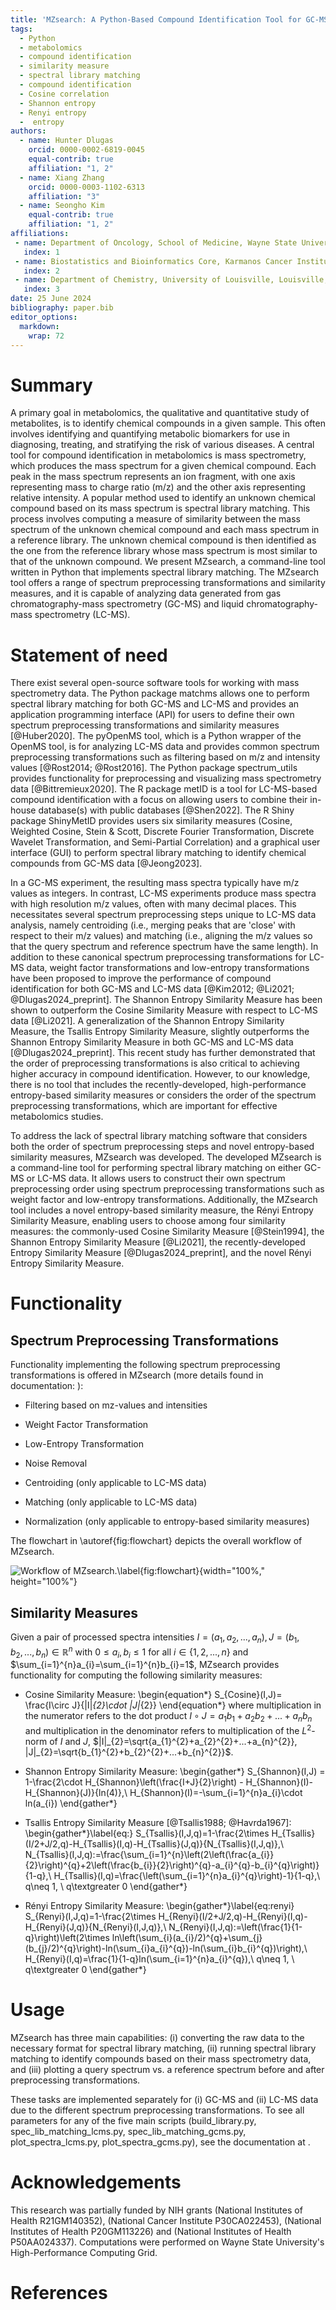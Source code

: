 ```yaml
---
title: 'MZsearch: A Python-Based Compound Identification Tool for GC-MS and LC-MS-Based Metabolomics'
tags:
  - Python
  - metabolomics
  - compound identification
  - similarity measure
  - spectral library matching
  - compound identification
  - Cosine correlation
  - Shannon entropy
  - Renyi entropy
  -  entropy
authors:
  - name: Hunter Dlugas
    orcid: 0000-0002-6819-0045
    equal-contrib: true
    affiliation: "1, 2"
  - name: Xiang Zhang
    orcid: 0000-0003-1102-6313
    affiliation: "3"
  - name: Seongho Kim
    equal-contrib: true 
    affiliation: "1, 2"
affiliations:
 - name: Department of Oncology, School of Medicine, Wayne State University, Detroit, MI, USA
   index: 1
 - name: Biostatistics and Bioinformatics Core, Karmanos Cancer Institute, Wayne State University, Detroit, MI, USA
   index: 2
 - name: Department of Chemistry, University of Louisville, Louisville, KY, USA
   index: 3
date: 25 June 2024
bibliography: paper.bib
editor_options: 
  markdown: 
    wrap: 72
---
```


# Summary

A primary goal in metabolomics, the qualitative and quantitative study
of metabolites, is to identify chemical compounds in a given sample.
This often involves identifying and quantifying metabolic biomarkers for
use in diagnosing, treating, and stratifying the risk of various
diseases. A central tool for compound identification in metabolomics is
mass spectrometry, which produces the mass spectrum for a given chemical
compound. Each peak in the mass spectrum represents an ion fragment,
with one axis representing mass to charge ratio (m/z) and the other axis
representing relative intensity. A popular method used to identify an
unknown chemical compound based on its mass spectrum is spectral library
matching. This process involves computing a measure of similarity
between the mass spectrum of the unknown chemical compound and each mass
spectrum in a reference library. The unknown chemical compound is then
identified as the one from the reference library whose mass spectrum is
most similar to that of the unknown compound. We present MZsearch, a
command-line tool written in Python that implements spectral library
matching. The MZsearch tool offers a range of spectrum preprocessing
transformations and similarity measures, and it is capable of analyzing
data generated from gas chromatography-mass spectrometry (GC-MS) and
liquid chromatography-mass spectrometry (LC-MS).

# Statement of need

There exist several open-source software tools for working with mass
spectrometry data. The Python package matchms allows one to perform
spectral library matching for both GC-MS and LC-MS and provides an
application programming interface (API) for users to define their own
spectrum preprocessing transformations and similarity measures
[@Huber2020]. The pyOpenMS tool, which is a Python wrapper of the OpenMS
tool, is for analyzing LC-MS data and provides common spectrum
preprocessing transformations such as filtering based on m/z and
intensity values [@Rost2014; @Rost2016]. The Python package
spectrum_utils provides functionality for preprocessing and visualizing
mass spectrometry data [@Bittremieux2020]. The R package metID is a tool
for LC-MS-based compound identification with a focus on allowing users
to combine their in-house database(s) with public databases [@Shen2022].
The R Shiny package ShinyMetID provides users six similarity measures
(Cosine, Weighted Cosine, Stein & Scott, Discrete Fourier
Transformation, Discrete Wavelet Transformation, and Semi-Partial
Correlation) and a graphical user interface (GUI) to perform spectral
library matching to identify chemical compounds from GC-MS data
[@Jeong2023].

In a GC-MS experiment, the resulting mass spectra typically have m/z
values as integers. In contrast, LC-MS experiments produce mass spectra
with high resolution m/z values, often with many decimal places. This
necessitates several spectrum preprocessing steps unique to LC-MS data
analysis, namely centroiding (i.e., merging peaks that are 'close' with
respect to their m/z values) and matching (i.e., aligning the m/z values
so that the query spectrum and reference spectrum have the same length).
In addition to these canonical spectrum preprocessing transformations
for LC-MS data, weight factor transformations and low-entropy
transformations have been proposed to improve the performance of
compound identification for both GC-MS and LC-MS data [@Kim2012;
@Li2021; @Dlugas2024_preprint]. The Shannon Entropy Similarity Measure
has been shown to outperform the Cosine Similarity Measure with respect
to LC-MS data [@Li2021]. A generalization of the Shannon Entropy
Similarity Measure, the Tsallis Entropy Similarity Measure, slightly
outperforms the Shannon Entropy Similarity Measure in both GC-MS and
LC-MS data [@Dlugas2024_preprint]. This recent study has further
demonstrated that the order of preprocessing transformations is also
critical to achieving higher accuracy in compound identification.
However, to our knowledge, there is no tool that includes the
recently-developed, high-performance entropy-based similarity measures
or considers the order of the spectrum preprocessing transformations,
which are important for effective metabolomics studies.

To address the lack of spectral library matching software that considers
both the order of spectrum preprocessing steps and novel entropy-based
similarity measures, MZsearch was developed. The developed MZsearch is a
command-line tool for performing spectral library matching on either
GC-MS or LC-MS data. It allows users to construct their own spectrum
preprocessing order using spectrum preprocessing transformations such as
weight factor and low-entropy transformations. Additionally, the
MZsearch tool includes a novel entropy-based similarity measure, the
Rényi Entropy Similarity Measure, enabling users to choose among four
similarity measures: the commonly-used Cosine Similarity Measure
[@Stein1994], the Shannon Entropy Similarity Measure [@Li2021], the
recently-developed  Entropy Similarity Measure
[@Dlugas2024_preprint], and the novel Rényi Entropy Similarity Measure.

# Functionality

## Spectrum Preprocessing Transformations

Functionality implementing the following spectrum preprocessing
transformations is offered in MZsearch (more details found in documentation: <a href="[[url](https://github.com/hdlugas/MZsearch)](https://github.com/hdlugas/MZsearch)"></a>):

-   Filtering based on mz-values and intensities

-   Weight Factor Transformation

-   Low-Entropy Transformation

-   Noise Removal

-   Centroiding (only applicable to LC-MS data)

-   Matching (only applicable to LC-MS data)

-   Normalization (only applicable to entropy-based similarity measures)

The flowchart in \autoref{fig:flowchart} depicts the overall workflow of
MZsearch.

![Workflow of
MZsearch.\label{fig:flowchart}](flowchart.png){width="100%,"
height="100%"}

## Similarity Measures

Given a pair of processed spectra intensities
$I=(a_{1},a_{2},...,a_{n}), J=(b_{1},b_{2},...,b_{n})\in\mathbb{R}^{n}$
with $0\leq a_{i},b_{i}\leq 1$ for all $i\in\{1,2,...,n\}$ and
$\sum_{i=1}^{n}a_{i}=\sum_{i=1}^{n}b_{i}=1$, MZsearch provides
functionality for computing the following similarity measures:

-   Cosine Similarity Measure: \begin{equation*}
    S_{Cosine}(I,J)= \frac{I\circ J}{|I|_{2}\cdot |J|_{2}}
    \end{equation*} where multiplication in the numerator refers to the
    dot product $I\circ J=a_{1}b_{1}+a_{2}b_{2}+...+a_{n}b_{n}$ and multiplication in the denominator refers to
    multiplication of the $L^{2}$-norm of $I$ and $J$,
    $|I|_{2}=\sqrt{a_{1}^{2}+a_{2}^{2}+...+a_{n}^{2}}, |J|_{2}=\sqrt{b_{1}^{2}+b_{2}^{2}+...+b_{n}^{2}}$.

-   Shannon Entropy Similarity Measure: \begin{gather*}
      S_{Shannon}(I,J) = 1-\frac{2\cdot H_{Shannon}\left(\frac{I+J}{2}\right) - H_{Shannon}(I)-H_{Shannon}(J)}{ln(4)},\\
      H_{Shannon}(I)=-\sum_{i=1}^{n}a_{i}\cdot ln(a_{i})
    \end{gather*}

-    Tsallis Entropy Similarity Measure [@Tsallis1988; @Havrda1967]:
    \begin{gather*}\label{eq:}
      S_{Tsallis}(I,J,q)=1-\frac{2\times H_{Tsallis}(I/2+J/2,q)-H_{Tsallis}(I,q)-H_{Tsallis}(J,q)}{N_{Tsallis}(I,J,q)},\\
      N_{Tsallis}(I,J,q):=\frac{\sum_{i=1}^{n}\left(2\left(\frac{a_{i}}{2}\right)^{q}+2\left(\frac{b_{i}}{2}\right)^{q}-a_{i}^{q}-b_{i}^{q}\right)}{1-q},\\
      H_{Tsallis}(I,q)=\frac{\left(\sum_{i=1}^{n}a_{i}^{q}\right)-1}{1-q},\\
      q\neq 1, \ q\textgreater 0
    \end{gather*}

-   Rényi Entropy Similarity Measure: \begin{gather*}\label{eq:renyi}
      S_{Renyi}(I,J,q)=1-\frac{2\times H_{Renyi}(I/2+J/2,q)-H_{Renyi}(I,q)-H_{Renyi}(J,q)}{N_{Renyi}(I,J,q)},\\
      N_{Renyi}(I,J,q):=\left(\frac{1}{1-q}\right)\left(2\times ln\left(\sum_{i}(a_{i}/2)^{q}+\sum_{j}(b_{j}/2)^{q}\right)-ln(\sum_{i}a_{i}^{q})-ln(\sum_{i}b_{i}^{q})\right),\\
      H_{Renyi}(I,q)=\frac{1}{1-q}ln(\sum_{i=1}^{n}a_{i}^{q}),\\
      q\neq 1, \ q\textgreater 0
    \end{gather*}

# Usage

MZsearch has three main capabilities: (i) converting the raw data to the
necessary format for spectral library matching, (ii) running spectral
library matching to identify compounds based on their mass spectrometry
data, and (iii) plotting a query spectrum vs. a reference spectrum
before and after preprocessing transformations.

These tasks are implemented separately for (i) GC-MS and (ii) LC-MS data
due to the different spectrum preprocessing transformations. To see all
parameters for any of the five main scripts (build_library.py,
spec_lib_matching_lcms.py, spec_lib_matching_gcms.py,
plot_spectra_lcms.py, plot_spectra_gcms.py), see the documentation at 
<a href="[[url](https://github.com/hdlugas/MZsearch)](https://github.com/hdlugas/MZsearch)"></a>.


# Acknowledgements

This research was partially funded by NIH grants (National Institutes of
Health R21GM140352), (National Cancer Institute P30CA022453), (National
Institutes of Health P20GM113226) and (National Institutes of Health
P50AA024337). Computations were performed on Wayne State University's
High-Performance Computing Grid.

# References
